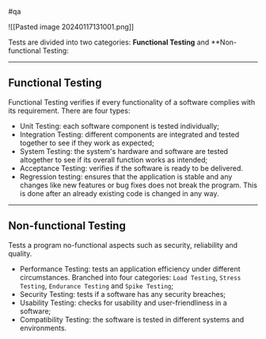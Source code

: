 #qa 


![[Pasted image 20240117131001.png]]

Tests are divided into two categories: **Functional Testing** and **Non-functional Testing:

-----------------------------------

## Functional Testing

Functional Testing verifies if every functionality of a software complies with its requirement. There are four types:

- Unit Testing: each software component is tested individually;
- Integration Testing: different components are integrated and tested together to see if they work as expected;
- System Testing: the system's hardware and software are tested altogether to see if its overall function works as intended;
- Acceptance Testing: verifies if the software is ready to be delivered.
- Regression testing: ensures that the application is stable and any changes like new features or bug fixes does not break the program. This is done after an already existing code is changed in any way.

--------------------------

## Non-functional Testing

Tests a program no-functional aspects such as security, reliability and quality.

- Performance Testing: tests an application efficiency under different circumstances. Branched into four categories: `Load Testing`, `Stress Testing`, `Endurance Testing` and `Spike Testing`;
- Security Testing: tests if a software has any security breaches; 
- Usability Testing: checks for usability and user-friendliness in a software;
- Compatibility Testing: the software is tested in different systems and environments. 
